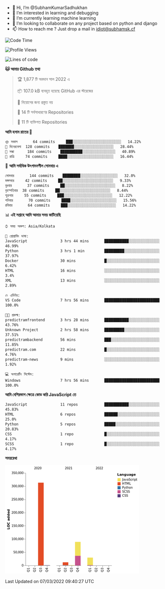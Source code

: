 - 👋 Hi, I’m @SubhamKumarSadhukhan
- 👀 I’m interested in learning and debugging
- 🌱 I’m currently learning machine learning
- 💞️ I’m looking to collaborate on any project based on python and django
- 📫 How to reach me ?
      Just drop a mail in idiot@subhamsk.cf

<!---
SubhamKumarSadhukhan/SubhamKumarSadhukhan is a ✨ special ✨ repository because its `README.md` (this file) appears on your GitHub profile.
You can click the Preview link to take a look at your changes.
--->


<!--START_SECTION:waka-->
![Code Time](http://img.shields.io/badge/Code%20Time-232%20hrs%2029%20mins-blue)

![Profile Views](http://img.shields.io/badge/%E0%A6%AA%E0%A7%8D%E0%A6%B0%E0%A7%8B%E0%A6%AB%E0%A6%BE%E0%A6%87%E0%A6%B2%20%E0%A6%A6%E0%A6%B0%E0%A7%8D%E0%A6%B6%E0%A6%A8-0-blue)

![Lines of code](https://img.shields.io/badge/%E0%A6%B9%E0%A7%8D%E0%A6%AF%E0%A6%BE%E0%A6%B2%E0%A7%8B%20%E0%A6%93%E0%A6%AF%E0%A6%BC%E0%A6%BE%E0%A6%B0%E0%A7%8D%E0%A6%B2%E0%A7%8D%E0%A6%A1%20%E0%A6%A5%E0%A7%87%E0%A6%95%E0%A7%87%20%E0%A6%86%E0%A6%AE%E0%A6%BF%20%E0%A6%B2%E0%A6%BF%E0%A6%96%E0%A7%87%E0%A6%9B%E0%A6%BF-446%20Thousand%20%E0%A6%95%E0%A7%8B%E0%A6%A1%E0%A7%87%E0%A6%B0%20%E0%A6%B2%E0%A6%BE%E0%A6%87%E0%A6%A8-blue)

**🐱 আমার Github তথ্য** 

> 🏆 1,877 টি অবদান সাল 2022 এ
 > 
> 📦 107.0 kB ব্যবহৃত হয়েছে GitHub এর স্টরেজের 
 > 
> 🚫 নিয়োগের জন্য প্রস্তুত নয়
 > 
> 📜 14 টি সর্বসাধারণের Repositories 
 > 
> 🔑 11 টি ব্যক্তিগত Repositories  
 > 
**আমি হলাম রাতের 🦉** 

```text
🌞 সকাল       64 commits     ███░░░░░░░░░░░░░░░░░░░░░░   14.22% 
🌆 দিনেরবেলা  128 commits    ███████░░░░░░░░░░░░░░░░░░   28.44% 
🌃 সন্ধা      184 commits    ██████████░░░░░░░░░░░░░░░   40.89% 
🌙 রাত্রি     74 commits     ████░░░░░░░░░░░░░░░░░░░░░   16.44%

```
📅 **আমি সর্বাধিক উৎপাদনশীল সোমবার এ** 

```text
সোমবার       144 commits    ████████░░░░░░░░░░░░░░░░░   32.0% 
মঙ্গলবার     42 commits     ██░░░░░░░░░░░░░░░░░░░░░░░   9.33% 
বুধবার       37 commits     ██░░░░░░░░░░░░░░░░░░░░░░░   8.22% 
বৃহস্পতিবার  38 commits     ██░░░░░░░░░░░░░░░░░░░░░░░   8.44% 
শুক্রবার     55 commits     ███░░░░░░░░░░░░░░░░░░░░░░   12.22% 
শনিবার       70 commits     ████░░░░░░░░░░░░░░░░░░░░░   15.56% 
রবিবার       64 commits     ███░░░░░░░░░░░░░░░░░░░░░░   14.22%

```


📊 **এই সপ্তাহে আমি আমার সময় কাটিয়েছি** 

```text
⌚︎ সময় অঞ্চল: Asia/Kolkata

💬 প্রোগ্রামিং ভাষা: 
JavaScript               3 hrs 44 mins       ███████████░░░░░░░░░░░░░░   46.99% 
Python                   3 hrs 1 min         █████████░░░░░░░░░░░░░░░░   37.97% 
Docker                   30 mins             █░░░░░░░░░░░░░░░░░░░░░░░░   6.42% 
HTML                     16 mins             ░░░░░░░░░░░░░░░░░░░░░░░░░   3.4% 
XML                      13 mins             ░░░░░░░░░░░░░░░░░░░░░░░░░   2.89%

🔥 এডিটর: 
VS Code                  7 hrs 56 mins       █████████████████████████   100.0%

🐱‍💻 প্রকল্ম: 
predictramfrontend       3 hrs 28 mins       ███████████░░░░░░░░░░░░░░   43.76% 
Unknown Project          2 hrs 58 mins       █████████░░░░░░░░░░░░░░░░   37.51% 
predictrambackend        56 mins             ███░░░░░░░░░░░░░░░░░░░░░░   11.85% 
predictram.com           22 mins             █░░░░░░░░░░░░░░░░░░░░░░░░   4.76% 
predictram-news          9 mins              ░░░░░░░░░░░░░░░░░░░░░░░░░   1.92%

💻 অপারেটিং সিস্টেম: 
Windows                  7 hrs 56 mins       █████████████████████████   100.0%

```

**আমি বেশিরভাগ ক্ষেত্রে কোড করি JavaScript তে** 

```text
JavaScript               11 repos            ███████████░░░░░░░░░░░░░░   45.83% 
HTML                     6 repos             ██████░░░░░░░░░░░░░░░░░░░   25.0% 
Python                   5 repos             █████░░░░░░░░░░░░░░░░░░░░   20.83% 
CSS                      1 repo              █░░░░░░░░░░░░░░░░░░░░░░░░   4.17% 
SCSS                     1 repo              █░░░░░░░░░░░░░░░░░░░░░░░░   4.17%

```


**সময়রেখা**

![Chart not found](https://raw.githubusercontent.com/SubhamKumarSadhukhan/SubhamKumarSadhukhan/main/charts/bar_graph.png) 


 Last Updated on 07/03/2022 09:40:27 UTC
<!--END_SECTION:waka-->
